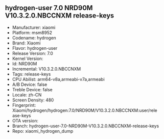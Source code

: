## hydrogen-user 7.0 NRD90M V10.3.2.0.NBCCNXM release-keys
- Manufacturer: xiaomi
- Platform: msm8952
- Codename: hydrogen
- Brand: Xiaomi
- Flavor: hydrogen-user
- Release Version: 7.0
- Kernel Version: 
- Id: NRD90M
- Incremental: V10.3.2.0.NBCCNXM
- Tags: release-keys
- CPU Abilist: arm64-v8a,armeabi-v7a,armeabi
- A/B Device: false
- Treble Device: false
- Locale: zh-CN
- Screen Density: 480
- Fingerprint: Xiaomi/hydrogen/hydrogen:7.0/NRD90M/V10.3.2.0.NBCCNXM:user/release-keys
- OTA version: 
- Branch: hydrogen-user-7.0-NRD90M-V10.3.2.0.NBCCNXM-release-keys
- Repo: xiaomi_hydrogen_dump
